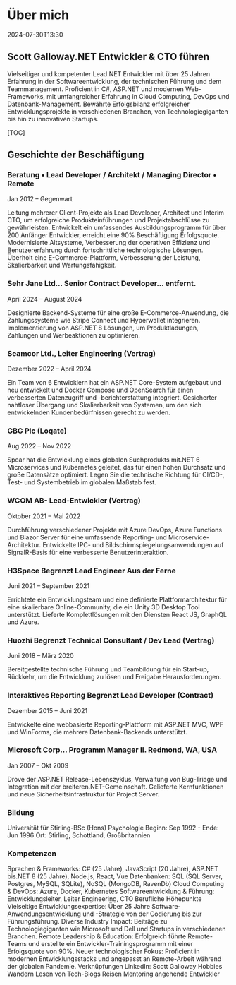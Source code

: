 # Über mich

<datetime class="hidden">2024-07-30T13:30</datetime>

## Scott Galloway.NET Entwickler & CTO führen

<!--category-- resume , introduction -->
Vielseitiger und kompetenter Lead.NET Entwickler mit über 25 Jahren Erfahrung in der Softwareentwicklung, der technischen Führung und dem Teammanagement. Proficient in C#, ASP.NET und modernen Web-Frameworks, mit umfangreicher Erfahrung in Cloud Computing, DevOps und Datenbank-Management. Bewährte Erfolgsbilanz erfolgreicher Entwicklungsprojekte in verschiedenen Branchen, von Technologiegiganten bis hin zu innovativen Startups.

[TOC]

## Geschichte der Beschäftigung

### Beratung • Lead Developer / Architekt / Managing Director • Remote

Jan 2012 – Gegenwart

Leitung mehrerer Client-Projekte als Lead Developer, Architect und Interim CTO, um erfolgreiche Produkteinführungen und Projektabschlüsse zu gewährleisten.
Entwickelt ein umfassendes Ausbildungsprogramm für über 200 Anfänger Entwickler, erreicht eine 90% Beschäftigung Erfolgsquote.
Modernisierte Altsysteme, Verbesserung der operativen Effizienz und Benutzererfahrung durch fortschrittliche technologische Lösungen.
Überholt eine E-Commerce-Plattform, Verbesserung der Leistung, Skalierbarkeit und Wartungsfähigkeit.

### Sehr Jane Ltd... Senior Contract Developer... entfernt.

April 2024 – August 2024

Designierte Backend-Systeme für eine große E-Commerce-Anwendung, die Zahlungssysteme wie Stripe Connect und Hyperwallet integrieren.
Implementierung von ASP.NET 8 Lösungen, um Produktladungen, Zahlungen und Werbeaktionen zu optimieren.

### Seamcor Ltd., Leiter Engineering (Vertrag)

Dezember 2022 – April 2024

Ein Team von 6 Entwicklern hat ein ASP.NET Core-System aufgebaut und neu entwickelt und Docker Compose und OpenSearch für einen verbesserten Datenzugriff und -berichterstattung integriert.
Gesicherter nahtloser Übergang und Skalierbarkeit von Systemen, um den sich entwickelnden Kundenbedürfnissen gerecht zu werden.

### GBG Plc (Loqate)

Aug 2022 – Nov 2022

Spear hat die Entwicklung eines globalen Suchprodukts mit.NET 6 Microservices und Kubernetes geleitet, das für einen hohen Durchsatz und große Datensätze optimiert.
Legen Sie die technische Richtung für CI/CD-, Test- und Systembetrieb im globalen Maßstab fest.

### WCOM AB- Lead-Entwickler (Vertrag)

Oktober 2021 – Mai 2022

Durchführung verschiedener Projekte mit Azure DevOps, Azure Functions und Blazor Server für eine umfassende Reporting- und Microservice-Architektur.
Entwickelte IPC- und Bildschirmspiegelungsanwendungen auf SignalR-Basis für eine verbesserte Benutzerinteraktion.

### H3Space Begrenzt Lead Engineer Aus der Ferne

Juni 2021 – September 2021

Errichtete ein Entwicklungsteam und eine definierte Plattformarchitektur für eine skalierbare Online-Community, die ein Unity 3D Desktop Tool unterstützt.
Lieferte Komplettlösungen mit den Diensten React JS, GraphQL und Azure.

### Huozhi Begrenzt Technical Consultant / Dev Lead (Vertrag)

Juni 2018 – März 2020

Bereitgestellte technische Führung und Teambildung für ein Start-up, Rückkehr, um die Entwicklung zu lösen und Freigabe Herausforderungen.

### Interaktives Reporting Begrenzt Lead Developer (Contract)

Dezember 2015 – Juni 2021

Entwickelte eine webbasierte Reporting-Plattform mit ASP.NET MVC, WPF und WinForms, die mehrere Datenbank-Backends unterstützt.

### Microsoft Corp... Programm Manager II. Redmond, WA, USA

Jan 2007 – Okt 2009

Drove der ASP.NET Release-Lebenszyklus, Verwaltung von Bug-Triage und Integration mit der breiteren.NET-Gemeinschaft.
Gelieferte Kernfunktionen und neue Sicherheitsinfrastruktur für Project Server.

### Bildung

Universität für Stirling-BSc (Hons) Psychologie
Beginn: Sep 1992 - Ende: Jun 1996
Ort: Stirling, Schottland, Großbritannien

### Kompetenzen

Sprachen & Frameworks: C# (25 Jahre), JavaScript (20 Jahre), ASP.NET bis.NET 8 (25 Jahre), Node.js, React, Vue
Datenbanken: SQL (SQL Server, Postgres, MySQL, SQLite), NoSQL (MongoDB, RavenDb)
Cloud Computing & DevOps: Azure, Docker, Kubernetes
Softwareentwicklung & Führung: Entwicklungsleiter, Leiter Engineering, CTO
Berufliche Höhepunkte
Vielseitige Entwicklungsexpertise: Über 25 Jahre Software-Anwendungsentwicklung und -Strategie von der Codierung bis zur Führungsführung.
Diverse Industry Impact: Beiträge zu Technologiegiganten wie Microsoft und Dell und Startups in verschiedenen Branchen.
Remote Leadership & Education: Erfolgreich führte Remote-Teams und erstellte ein Entwickler-Trainingsprogramm mit einer Erfolgsquote von 90%.
Neuer technologischer Fokus: Proficient in modernen Entwicklungsstacks und angepasst an Remote-Arbeit während der globalen Pandemie.
Verknüpfungen
LinkedIn: Scott Galloway
Hobbies
Wandern
Lesen von Tech-Blogs
Reisen
Mentoring angehende Entwickler